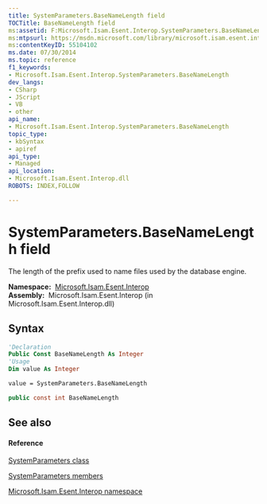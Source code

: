 ```yaml
---
title: SystemParameters.BaseNameLength field
TOCTitle: BaseNameLength field
ms:assetid: F:Microsoft.Isam.Esent.Interop.SystemParameters.BaseNameLength
ms:mtpsurl: https://msdn.microsoft.com/library/microsoft.isam.esent.interop.systemparameters.basenamelength(v=EXCHG.10)
ms:contentKeyID: 55104102
ms.date: 07/30/2014
ms.topic: reference
f1_keywords:
- Microsoft.Isam.Esent.Interop.SystemParameters.BaseNameLength
dev_langs:
- CSharp
- JScript
- VB
- other
api_name: 
- Microsoft.Isam.Esent.Interop.SystemParameters.BaseNameLength
topic_type: 
- kbSyntax
- apiref
api_type: 
- Managed
api_location: 
- Microsoft.Isam.Esent.Interop.dll
ROBOTS: INDEX,FOLLOW

---
```


# SystemParameters.BaseNameLength field

The length of the prefix used to name files used by the database engine.

**Namespace:**  [Microsoft.Isam.Esent.Interop](./microsoft.isam.esent.interop-namespace.md)  
**Assembly:**  Microsoft.Isam.Esent.Interop (in Microsoft.Isam.Esent.Interop.dll)

## Syntax

``` vb
'Declaration
Public Const BaseNameLength As Integer
'Usage
Dim value As Integer

value = SystemParameters.BaseNameLength
```

``` csharp
public const int BaseNameLength
```

## See also

#### Reference

[SystemParameters class](./systemparameters-class.md)

[SystemParameters members](./systemparameters-members.md)

[Microsoft.Isam.Esent.Interop namespace](./microsoft.isam.esent.interop-namespace.md)